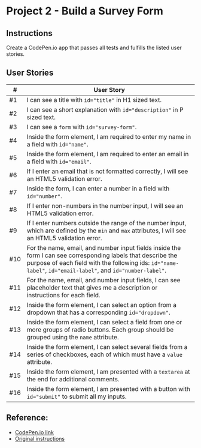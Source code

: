 # Project 2 - Build a Survey Form
## Instructions
Create a CodePen.io app that passes all tests and fulfills the listed user stories.
## User Stories
| # | User Story |
| --- | --- |
| #1 | I can see a title with `id="title"` in H1 sized text. |
| #2 | I can see a short explanation with `id="description"` in P sized text. |
| #3 | I can see a `form` with `id="survey-form"`. |
| #4 | Inside the form element, I am required to enter my name in a field with `id="name"`. |
| #5 | Inside the form element, I am required to enter an email in a field with `id="email"`. |
| #6 | If I enter an email that is not formatted correctly, I will see an HTML5 validation error. |
| #7 | Inside the form, I can enter a number in a field with `id="number"`. |
| #8 | If I enter non-numbers in the number input, I will see an HTML5 validation error. |
| #9 | If I enter numbers outside the range of the number input, which are defined by the `min` and `max` attributes, I will see an HTML5 validation error. |
| #10 | For the name, email, and number input fields inside the form I can see corresponding labels that describe the purpose of each field with the following ids: `id="name-label"`, `id="email-label"`, and `id="number-label"`. |
| #11 | For the name, email, and number input fields, I can see placeholder text that gives me a description or instructions for each field. |
| #12 | Inside the form element, I can select an option from a dropdown that has a corresponding `id="dropdown"`. |
| #13 | Inside the form element, I can select a field from one or more groups of radio buttons. Each group should be grouped using the `name` attribute. |
| #14 | Inside the form element, I can select several fields from a series of checkboxes, each of which must have a `value` attribute. |
| #15 | Inside the form element, I am presented with a `textarea` at the end for additional comments. |
| #16 | Inside the form element, I am presented with a button with `id="submit"` to submit all my inputs. |

## Reference:
- [CodePen.io link](https://codepen.io/s_dc/pen/qBVLVYB)
- [Original instructions](https://www.freecodecamp.org/learn/responsive-web-design/responsive-web-design-projects/build-a-survey-form)